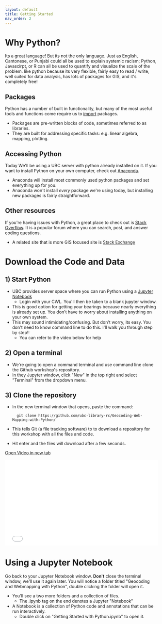 ```yaml
---
layout: default
title: Getting Started
nav_order: 2
---
```


# Why Python?

Its a great language! But its not the only language. Just as English, Cantonese, or Punjabi could all be used to explain systemic racism; Python, Javascirpt, or R can all be used to quantify and visualize the scale of the problem.   like python because its very flexible, fairly easy to read / write, well suited for data analysis, has lots of packages for GIS, and it's completely free!

## Packages

Python has a number of built in functionality, but many of the most useful tools and functions come require us to [import](https://docs.python.org/3/reference/simple_stmts.html#import) packages.

* Packages are pre-written blocks of code, sometimes referred to as libraries.
* They are built for addressing specific tasks: e.g. linear algebra, mapping, plotting.

## Accessing Python

Today We'll be using a UBC server with python already installed on it.  If you want to install Python on your own computer, check out [Anaconda](https://www.anaconda.com/products/individual).

* Anaconda will install most commonly used python packages and set everything up for you.
* Anaconda won't install *every* package we're using today, but installing new packages is fairly straightforward.

## Other resources

If you're having issues with Python, a great place to check out is [Stack Overflow](https://stackoverflow.com/).  It is a popular forum where you can search, post, and answer coding questions.
* A related site that is more GIS focused site is [Stack Exchange](https://gis.stackexchange.com/)


# Download the Code and Data

## 1) Start Python
* UBC provides server space where you can run Python using a [Jupyter Notebook](https://ubc.syzygy.ca/jupyter)
  * Login with your CWL.  You'll then be taken to a blank jupyter window.
* This is good option for getting your bearings because nearly everything is already set up. You don't have to worry about installing anything on your own system.
* This may sound intimidating/confusing.  But don't worry, its easy.  You don't need to know command line to do this.  I'll walk you through step by step!!
  * You can refer to the video below for help


## 2) Open a terminal
* We're going to open a command terminal and use command line clone the Github workshop's repository.
* In they Jupyter window, click "New" in the top right and select "Terminal" from the dropdown menu.

## 3) Clone the repository
* In the new terminal window that opens, paste the command:

		git clone https://github.com/ubc-library-rc/Geocoding-Web-Mapping-with-Python/

* This tells Git (a file tracking software) to to download a repository for this workshop with all the files and code.
* Hit enter and the flies will download after a few seconds.


<a href="SetUp.mp4" target="_blank">Open Video in new tab</a>

<div style="overflow: hidden;
  padding-top: 56.25%;
  position: relative">
  <iframe src="SetUp.mp4" title="Processes" scrolling="no" frameborder="0"
    style="border: 0;
   height: 100%;
   left: 0;
   position: absolute;
   top: 0;
   width: 100%;">
   <p>Your browser does not support iframes.</p>
 </iframe>
</div>

# Using a Jupyter Notebook

Go back to your Jupyter Notebook window.  **Don't** close the terminal window, we'll use it again later.  You will notice a folder titled "Geocoding and Webmapping with Python", double clicking the folder will open it.
* You'll see a two more folders and a collection of files.  
	* The .ipynb tag on the end denotes a Jupyter "Notebook"
* A Notebook is a collection of Python code and annotations that can be run interactively.
	* Double click on "Getting Started with Python.ipynb" to open it.